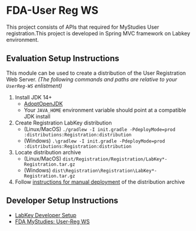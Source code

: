 # FDA-User Reg WS

This project consists of APIs that required for MyStudies User registration.This project is developed in Spring MVC framework on Labkey environment.

## Evaluation Setup Instructions

This module can be used to create a distribution of the User Registration Web Server.
_(The following commands and paths are relative to your `UserReg-WS` enlistment)_

1. Install JDK 14+
   - [AdoptOpenJDK](https://adoptopenjdk.net/releases.html?variant=openjdk14&jvmVariant=hotspot)
   - Your `JAVA_HOME` environment variable should point at a compatible JDK install
1. Create Registration LabKey distribution
   - (Linux/MacOS) `./gradlew -I init.gradle -PdeployMode=prod :distributions:Registration:distribution`
   - (Windows) `.\gradlew -I init.gradle -PdeployMode=prod :distributions:Registration:distribution`
1. Locate distribution archive
    - (Linux/MacOS) `dist/Registration/Registration/LabKey*-Registration.tar.gz`
    - (Windows) `dist\Registration\Registration\LabKey*-Registration.tar.gz`
1. Follow [instructions for manual deployment](https://www.labkey.org/Documentation/wiki-page.view?name=manualInstall) of the distribution archive

## Developer Setup Instructions
- [LabKey Developer Setup](https://www.labkey.org/Documentation/wiki-page.view?name=devMachine)
- [FDA MyStudies: User-Reg WS](https://www.labkey.org/FDAMyStudiesHelp/wiki-page.view?name=setupInstructions#userReg)
